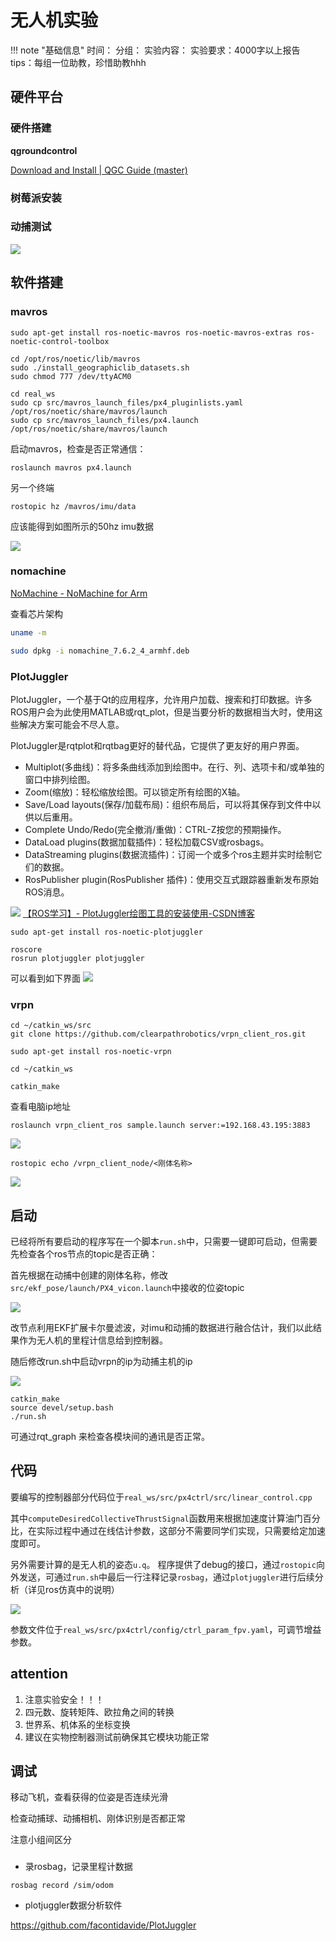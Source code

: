 # 无人机实验

!!! note "基础信息"
    时间：
    分组：
    实验内容：
    实验要求：4000字以上报告
    tips：每组一位助教，珍惜助教hhh

## 硬件平台
### 硬件搭建
**qgroundcontrol**

[Download and Install | QGC Guide (master)](https://docs.qgroundcontrol.com/master/en/qgc-user-guide/getting_started/download_and_install.html#windows)

### 树莓派安装


### 动捕测试
![](https://philfan-pic.oss-cn-beijing.aliyuncs.com/img/20240920205747.png)


## 软件搭建

### mavros
```shell
sudo apt-get install ros-noetic-mavros ros-noetic-mavros-extras ros-noetic-control-toolbox

cd /opt/ros/noetic/lib/mavros
sudo ./install_geographiclib_datasets.sh
sudo chmod 777 /dev/ttyACM0
```

```shell
cd real_ws
sudo cp src/mavros_launch_files/px4_pluginlists.yaml /opt/ros/noetic/share/mavros/launch
sudo cp src/mavros_launch_files/px4.launch /opt/ros/noetic/share/mavros/launch
```
启动mavros，检查是否正常通信：

```shell
roslaunch mavros px4.launch
```

另一个终端
```shell
rostopic hz /mavros/imu/data
```

应该能得到如图所⽰的50hz imu数据

![](https://philfan-pic.oss-cn-beijing.aliyuncs.com/img/20240920203808.png)
### nomachine

[NoMachine - NoMachine for Arm](https://downloads.nomachine.com/linux/?distro=Arm&id=30)

查看芯片架构

```bash
uname -m
```

```bash
sudo dpkg -i nomachine_7.6.2_4_armhf.deb
```
### PlotJuggler
PlotJuggler，一个基于Qt的应用程序，允许用户加载、搜索和打印数据。许多ROS用户会为此使用MATLAB或rqt_plot，但是当要分析的数据相当大时，使用这些解决方案可能会不尽人意。

PlotJuggler是rqtplot和rqtbag更好的替代品，它提供了更友好的用户界面。

- Multiplot(多曲线)：将多条曲线添加到绘图中。在行、列、选项卡和/或单独的窗口中排列绘图。
- Zoom(缩放)：轻松缩放绘图。可以锁定所有绘图的X轴。
- Save/Load layouts(保存/加载布局)：组织布局后，可以将其保存到文件中以供以后重用。
- Complete Undo/Redo(完全撤消/重做)：CTRL-Z按您的预期操作。
- DataLoad plugins(数据加载插件)：轻松加载CSV或rosbags。
- DataStreaming plugins(数据流插件)：订阅一个或多个ros主题并实时绘制它们的数据。
- RosPublisher plugin(RosPublisher 插件)：使用交互式跟踪器重新发布原始ROS消息。

![](https://philfan-pic.oss-cn-beijing.aliyuncs.com/img/20240920205340.png)
[【ROS学习】- PlotJuggler绘图工具的安装使用-CSDN博客](https://blog.csdn.net/qq_39779233/article/details/106478608)


```shell
sudo apt-get install ros-noetic-plotjuggler
```

```shell
roscore
rosrun plotjuggler plotjuggler  
```

可以看到如下界面
![](https://philfan-pic.oss-cn-beijing.aliyuncs.com/img/20240920205309.png)

### vrpn

```shell
cd ~/catkin_ws/src
git clone https://github.com/clearpathrobotics/vrpn_client_ros.git

sudo apt-get install ros-noetic-vrpn

cd ~/catkin_ws

catkin_make
```


查看电脑ip地址

```shell title="启动"
roslaunch vrpn_client_ros sample.launch server:=192.168.43.195:3883
```
![](https://philfan-pic.oss-cn-beijing.aliyuncs.com/img/20240920210352.png)

```shell title="查看"
rostopic echo /vrpn_client_node/<刚体名称>
```

![](https://philfan-pic.oss-cn-beijing.aliyuncs.com/img/20240920210343.png)

## 启动
已经将所有要启动的程序写在⼀个脚本`run.sh`中，只需要⼀键即可启动，但需要先检查各个ros节点的topic是否正确：

⾸先根据在动捕中创建的刚体名称，修改`src/ekf_pose/launch/PX4_vicon.launch`中接收的位姿topic

![](https://philfan-pic.oss-cn-beijing.aliyuncs.com/img/20240920203843.png)

改节点利⽤EKF扩展卡尔曼滤波，对imu和动捕的数据进⾏融合估计，我们以此结果作为⽆⼈机的里程计信息给到控制器。

随后修改run.sh中启动vrpn的ip为动捕主机的ip

![](https://philfan-pic.oss-cn-beijing.aliyuncs.com/img/20240920204616.png)


```shell title="编译"
catkin_make
source devel/setup.bash
./run.sh
```

可通过rqt_graph 来检查各模块间的通讯是否正常。

## 代码
要编写的控制器部分代码位于`real_ws/src/px4ctrl/src/linear_control.cpp`

其中`computeDesiredCollectiveThrustSignal`函数⽤来根据加速度计算油门百分⽐，在实际过程中通过在线估计参数，这部分不需要同学们实现，只需要给定加速度即可。

另外需要计算的是⽆⼈机的姿态`u.q`。
程序提供了debug的接⼝，通过`rostopic`向外发送，可通过`run.sh`中最后一行注释记录`rosbag`，通过`plotjuggler`进行后续分析（详⻅ros仿真中的说明）

![](https://philfan-pic.oss-cn-beijing.aliyuncs.com/img/20240920204728.png)

参数⽂件位于`real_ws/src/px4ctrl/config/ctrl_param_fpv.yaml`，可调节增益参数。

## attention
1. 注意实验安全！！！
2. 四元数、旋转矩阵、欧拉⻆之间的转换
3. 世界系、机体系的坐标变换
4. 建议在实物控制器测试前确保其它模块功能正常
## 调试

移动飞机，查看获得的位姿是否连续光滑

检查动捕球、动捕相机、刚体识别是否都正常

注意小组间区分


### 
- 录rosbag，记录里程计数据
```shell
rosbag record /sim/odom
```
- plotjuggler数据分析软件

https://github.com/facontidavide/PlotJuggler

